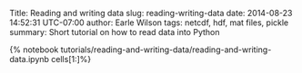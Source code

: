 Title: Reading and writing data
slug: reading-writing-data
date: 2014-08-23 14:52:31 UTC-07:00
author: Earle Wilson
tags: netcdf, hdf, mat files, pickle
summary: Short tutorial on how to read data into Python


{% notebook tutorials/reading-and-writing-data/reading-and-writing-data.ipynb cells[1:]%}